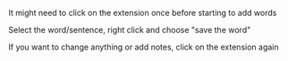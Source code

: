 It might need to click on the extension once before starting to add words

Select the word/sentence, right click and choose "save the word"

If you want to change anything or add notes, click on the extension again
